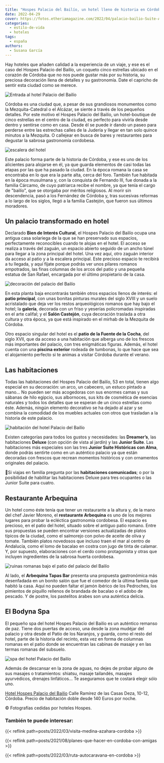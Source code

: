 ```yaml
---
title: "Hospes Palacio del Bailío, un hotel lleno de historia en Córdoba"
date: 2022-04-29
cover: https://fotos.etheriamagazine.com/2022/04/palacio-bailio-Suite-Al-Andalus.jpg
categories: 
  - estilo-de-vida
  - hoteles
tags: 
  - españa
authors: 
  - Susana García
---
```


Hay hoteles que añaden calidad a la experiencia de un viaje, y ese es el caso del Hospes Palacio del Bailío, un coqueto cinco estrellas ubicado en el corazón de Córdoba que no nos puede gustar más por su historia, su preciosa decoración llena de detalles y su gastronomía. Date el capricho de sentir esta ciudad como se merece.

![Entrada al hotel Palacio del Bailío](https://fotos.etheriamagazine.com/2022/04/palacio-bailio-Entrada-patio.jpg "Patio de entrada al Hospes Palacio del Bailío.")

Córdoba es una ciudad que, a pesar de sus grandiosos monumentos como la 
Mezquita-Catedral o el Alcázar, se siente a través de los pequeños detalles. Por este 
motivo el Hospes Palacio del Bailío, un hotel-boutique de cinco estrellas en el centro 
de la ciudad, es perfecto para vivirla desde dentro y sentirse como en casa. Desde él se 
puede ir dando un paseo para perderse entre las estrechas calles de la Judería y llegar 
en tan solo quince minutos a la Mezquita. O callejear en busca de bares y restaurantes 
para degustar la sabrosa gastronomía cordobesa. 

![escalera del hotel](https://fotos.etheriamagazine.com/2022/04/Palacio-bailio-escaleras.jpg "Escalera del Hospes Palacio del Bailío.")

Este palacio forma parte de la historia de Córdoba, y ese es uno de los alicientes para 
alojarse en él, ya que guarda elementos de casi todas las etapas por las que ha pasado 
la ciudad. En la época romana la casa se encontraba en lo que era la parte alta, cerca 
del foro. También fue habitada en la época musulmana y, con la conquista de Fernando 
III, fue donada a la familia Cárcamo, de cuyo patriarca recibe el nombre, ya que tenía 
el cargo de "bailío", que se otorgaba por méritos religiosos. Al morir sin descendencia, 
pasó a los Fernández de Córdoba y, tras sucesivas reformas a lo largo de los siglos, 
llegó a la familia Castejón, que fueron sus últimos moradores. 

## Un palacio transformado en hotel

Declarado **Bien de Interés Cultural**, el Hospes Palacio del Bailío ocupa una antigua 
casa solariega de la que se han preservado sus espacios, perfectamente reconocibles 
cuando te alojas en el hotel. El acceso se realiza a través del zaguán, un espacio 
abierto seguido de un ancho túnel para llegar a la zona principal del hotel. Una vez 
aquí, otro zaguán interior da acceso al patio y a la escalera principal. Este precioso 
espacio te recibirá a tu llegada, y aquí fíjate porque podrás ver unos pilares romanos 
empotrados, las finas columnas de los arcos del patio y una pequeña estatua de San 
Rafael, encargada por el último propietario de la casa. 

![decoración del palacio del Bailío](https://fotos.etheriamagazine.com/2022/04/palacio-bailio-decoracion.jpg "Entrada al salón Castejón y detalles de decoración en los pasillos.")

En esta planta baja encontrarás también otros espacios llenos de interés: el **patio 
principal**, con unas bonitas pinturas murales del siglo XVIII y un suelo acristalado 
que deja ver los restos arqueológicos romanos que hay bajo el hotel; la **galería**, 
decorada con un friso y yeserías policromadas inspiradas en el arte califal; y el 
**Salón Castejón**, cuya decoración traslada a otra cultura y otra época, ya que está 
inspirado en el mirhab de la Mezquita de Córdoba. 

Otro espacio singular del hotel es el **patio de la Fuente de la Cocha**, del siglo 
XVII, que da acceso a una habitación que alberga uno de los frescos más importantes del 
palacio, con tres enigmáticas figuras. Además, el hotel cuenta con una **piscina 
exterior** rodeada de tumbonas, lo que hace que sea el alojamiento perfecto si te animas 
a visitar Córdoba durante el verano. 

## Las habitaciones

Todas las habitaciones del Hospes Palacio del Bailío, 53 en total, tienen algo especial 
en su decoración: un arco, un cabecero, un estuco pintado a mano… No pueden ser más 
acogedoras con sus enormes camas y sus sábanas de hilo egipcio, sus albornoces, sus kits 
de cosmética de esencias naturales y todos los detalles que se esperan de un cinco 
estrellas como éste. Además, ningún elemento decorativo se ha dejado al azar y se 
combina la comodidad de los muebles actuales con otros que trasladan a la historia de 
este palacio. 

![habitación del hotel Palacio del Bailío](https://fotos.etheriamagazine.com/2022/04/palacio-bailio-Suite-Al-Andalus.jpg "Suite Al-Andalus.")

Existen categorías para todos los gustos y necesidades: las **Dreamer’s**, las 
habitaciones **Deluxe** (con opción de vista al jardín) y las **Junior Suite**. Las 
habitaciones más especiales son las tres **Junior Suite Históricas con Alma**, donde 
podrás sentirte como en un auténtico palacio ya que están decoradas con frescos que 
recrean momentos históricos y con ornamentos originales del palacio. 

📌Si viajas en familia pregunta por las **habitaciones comunicadas**; o por la 
posibilidad de habilitar las habitaciones Deluxe para tres ocupantes o las Junior Suite 
para cuatro. 

## Restaurante Arbequina

Un hotel como éste tenía que tener un restaurante a la altura y, de la mano del chef 
Javier Moreno, el **restaurante Arbequina** es uno de los mejores lugares para probar la 
ecléctica gastronomía cordobesa. El espacio es precioso, en el patio del hotel, situado 
sobre el antiguo patio romano. Entre sus propuestas se pueden encontrar versiones 
actualizadas de platos típicos de la ciudad, como el salmorejo con polvo de aceite de 
oliva y tomate. También platos novedosos que incluso traen el mar al centro de 
Andalucía, como el lomo de bacalao en costra con jugo de tinta de calamar. Y, por 
supuesto, elaboraciones con el cerdo como protagonista y otras que incluyen ingredientes 
de la sabrosa huerta cordobesa. 

![ruinas romanas bajo el patio del palacio del Bailío](https://fotos.etheriamagazine.com/2022/04/palacio-bailio-Ruinas.jpg "Ruinas romanas situadas debajo del restaurante Arbequina.")

Al lado, el **Arbequina Tapas Bar** presenta una propuesta gastronómica más desenfadada 
en un bonito salón que fue el comedor de la última familia que habitó la casa. Aquí no 
pueden faltar el jamón ibérico de los Pedroches, los pimientos de piquillo rellenos de 
brandada de bacalao o el adobo de pescado. Y de postre, los pastelitos árabes son una 
auténtica delicia. 

## El Bodyna Spa

El pequeño spa del hotel Hospes Palacio del Bailío es un auténtico remanso de paz. Tiene 
dos puertas de acceso, una desde la zona mudéjar del palacio y otra desde el Patio de 
los Naranjos, y guarda, como el resto del hotel, parte de la historia del recinto, esta 
vez en forma de columnas romanas en el patio donde se encuentran las cabinas de masaje y 
en las termas romanas del subsuelo. 

![spa del hotel Palacio del Bailío](https://fotos.etheriamagazine.com/2022/04/Palacio-bailio-Bodyna-Spa.jpg "Zona de las termas del Bodyna Spa.")

Además de descansar en la zona de aguas, no dejes de probar alguno de sus masajes o 
tratamientos: shiatsu, masaje tailandés, masajes ayurvédicos, drenajes linfáticos… Te 
aseguramos que te costará elegir sólo uno. 

[Hotel Hospes Palacio del Bailío](https://www.hospes.com/es/palacio-bailio/) Calle 
Ramírez de las Casas Deza, 10-12, Córdoba. Precio de habitación doble desde 140 Euros 
por noche. 

© Fotografías cedidas por hoteles Hospes. 

### También te puede interesar:

{{< reflink path=posts/2022/03/visita-medina-azahara-cordoba >}} 

{{< reflink path=posts/2021/08/planes-que-hacer-en-cordoba-con-amigas >}} 

{{< reflink path=posts/2022/03/ruta-autocaravana-en-cordoba >}}
